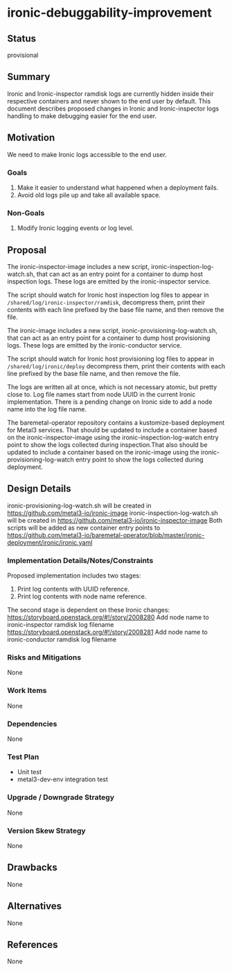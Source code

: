 <!--
 This work is licensed under a Creative Commons Attribution 3.0
 Unported License.

 http://creativecommons.org/licenses/by/3.0/legalcode
-->

# ironic-debuggability-improvement

## Status

provisional

## Summary

Ironic and Ironic-inspector ramdisk logs are currently hidden inside their
respective containers and never shown to the end user by default.
This document describes proposed changes in Ironic and Ironic-inspector
logs handling to make debugging easier for the end user.

## Motivation

We need to make Ironic logs accessible to the end user.

### Goals

1. Make it easier to understand what happened when a deployment fails.
2. Avoid old logs pile up and take all available space.

### Non-Goals

1. Modify Ironic logging events or log level.

## Proposal

The ironic-inspector-image includes a new script,
ironic-inspection-log-watch.sh, that can act as an entry point for a container
to dump host inspection logs. These logs are emitted by the ironic-inspector
service.

The script should watch for Ironic host inspection log files to appear in
`/shared/log/ironic-inspector/ramdisk`, decompress them, print their
contents with each line prefixed by the base file name, and then remove the
file.

The ironic-image includes a new script, ironic-provisioning-log-watch.sh,
that can act as an entry point for a container to dump host provisioning logs.
These logs are emitted by the ironic-conductor service.

The script should watch for Ironic host provisioning log files to appear in
`/shared/log/ironic/deploy` decompress them, print their contents with each
line prefixed by the base file name, and then remove the file.

 The logs are written all at once, which is not necessary atomic,
 but pretty close to. Log file names start from node UUID in the current
 Ironic implementation. There is a pending change on Ironic side to
 add a node name into the log file name.

The baremetal-operator repository contains a kustomize-based deployment for
Metal3 services. That should be updated to include a container based on the
ironic-inspector-image using the ironic-inspection-log-watch entry point to
show the logs collected during inspection.That also should be updated to
include a container based on the ironic-image using the
ironic-provisioning-log-watch entry point to show the logs collected during
deployment.

## Design Details

ironic-provisioning-log-watch.sh will be created in
<https://github.com/metal3-io/ironic-image>
ironic-inspection-log-watch.sh will be created in
<https://github.com/metal3-io/ironic-inspector-image>
Both scripts will be added as new container entry points to
<https://github.com/metal3-io/baremetal-operator/blob/master/ironic-deployment/ironic/ironic.yaml>

### Implementation Details/Notes/Constraints

Proposed implementation includes two stages:

1. Print log contents with UUID reference.
2. Print log contents with node name reference.

The second stage is dependent on these Ironic changes:
<https://storyboard.openstack.org/#!/story/2008280>
Add node name to ironic-inspector ramdisk log filename
<https://storyboard.openstack.org/#!/story/2008281>
Add node name to ironic-conductor ramdisk log filename

### Risks and Mitigations

None

### Work Items

None

### Dependencies

None

### Test Plan

- Unit test
- metal3-dev-env integration test

### Upgrade / Downgrade Strategy

None

### Version Skew Strategy

None

## Drawbacks

None

## Alternatives

None

## References

None